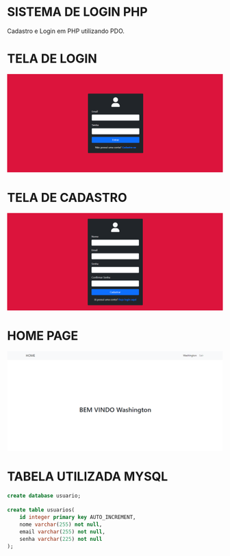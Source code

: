 # SISTEMA DE LOGIN PHP

Cadastro e Login em PHP utilizando PDO.

# TELA DE LOGIN
![Screenshot](readme-imgs/login.png)

# TELA DE CADASTRO
![Screenshot](readme-imgs/register.png)

# HOME PAGE
![Screenshot](readme-imgs/home.png)

# TABELA UTILIZADA MYSQL
```sql
create database usuario;

create table usuarios(
    id integer primary key AUTO_INCREMENT,
    nome varchar(255) not null,
    email varchar(255) not null,
    senha varchar(225) not null
);
```

